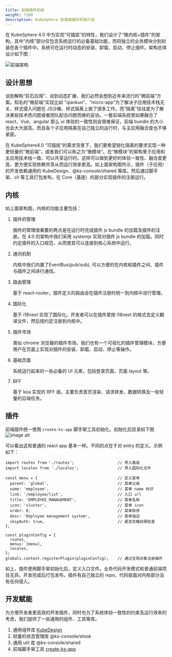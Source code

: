 ```yaml
---
title: 前端插件机制
weight: 7100
description: KubeSphere 前端端插件机制介绍
---
```


在 KubeSphere 4.0 中为实现“可插拔”的特性，我们设计了“微内核+插件”的架构。其中“内核”部分仅包含系统运行的必备基础功能，而将独立的业务模块分别封装在各个插件中。系统可在运行时动态的安装、卸载、启动、停止插件。架构总体设计如下图：


![前端架构](/plugin-dev-guide/pluggable-arch/frontend-framework.svg "前端架构")

## 设计思想
谈到解构“巨石应用”、谈到动态扩展，我们必然会想到近年来流行的“微前端”方案。知名的“微前端”实现比如 “qiankun”、“micro-app”为了解决子应用技术栈无关、样式侵入问题在 JS沙箱、样式隔离上做了很多工作。而“隔离”往往是为了解决某些技术债问题或者团队配合问题而做的妥协。一套前端系统里如果融合了 react、Vue、angular 那么 ui 体验的一致性则会很难保证，前端 bundle 的大小也会大大提高。而且各个子应用隔离在自己独立的运行时，与主应用融合度也不够紧密。

在 KubeSphere4.0 “可插拔”的需求背景下，我们更希望弱化隔离的要求实现一种更轻量的“微前端”，或者我们可以称之为“微模块”。在“微模块”的架构里子应用和主应用技术栈一致、可以共享运行时。这样可以做到更好的体验一致性、融合度更高、更方便实现依赖共享从而运行效率更高。如上面架构图所示，插件（子应用）的开发依赖通用的 KubeDesign、@ks-console/shared 等库。然后通过脚手架、cli 等工具打包发布。在 Core（基座）的部分实现插件的注册运行。

## 内核
如上面架构图，内核的功能主要包括：
1. 插件的管理

   插件的管理很重要的两点是在运行时完成插件 js bundle 的加载及插件的注册。在 4.0 的架构中我们采用 systemjs 实现对插件 js bundle 的加载。同时约定插件的入口规范，从而使其可以连接到核心系统中运行。
2. 通讯机制

   内核中我们内置了EventBus(pub/sub), 可以方便的在内核和插件之间、插件与插件之间进行通信。
3. 路由管理

   基于 react-router，插件定义的路由会在插件注册时统一到内核中进行管理。
4. 国际化

   基于 i18next 实现了国际化。开发者可以在插件里按 i18next 的格式去定义翻译文件，然后按约定注册到内核中。
5. 插件市场

   类似 chrome 浏览器的插件市场，我们也有一个可视化的插件管理模块，方便用户在页面上实现对插件的安装、卸载、启动、停止等操作。
6. 基础页面

   系统运行起来的一些必备的 UI 元素，包括登录页面、页面 layout 等。
7. BFF

   基于 koa 实现的 BFF 层。主要负责首页渲染、请求转发、数据转换及一些轻量的后端任务。


## 插件

前端插件统一使用 `create-ks-app` 脚手架工具初始化。初始化后目录如下图
![image alt](/images/pluggable-arch/plugin-directory.png)

可以看出这和普通的 react app 基本一样。不同的点在于对 entry 的定义。示例如下：
```javascript=
import routes from './routes';                   // 导入路由
import locales from './locales';                 // 导入国际化文件

const menu = {                                   // 定义菜单 
  parent: 'global',                              // 菜单父级
  name: 'employee',                              // 菜单 name 标识 
  link: '/employee/list',                        // 入口 url    
  title: 'EMPLOYEE_MANAGEMENT',                  // 菜单名称  
  icon: 'cluster',                               // 菜单 icon
  order: 0,                                      // 菜单排序  
  desc: 'Employee management system',            // 菜单描述
  skipAuth: true,                                // 是否忽略权限检查
};

const pluginConfig = {
  routes,
  menus: [menu],
  locales,
};
globals.context.registerPlugin(pluginConfig);    // 通过全局对象注册插件
```
如上，插件使用脚手架初始化后，定义入口文件。业务代码开发模式和普通前端项目无异。开发完成后打包发布。插件有自己独立的 repo，代码层面对内核部分没有任何侵入。

## 开发赋能
为方便开发者更高效的开发插件，同时也为了系统体验一致性的约束及运行效率的考虑，我们提供了一些通用的组件、工具等库。
1. 通用组件库 [KubeDesign](https://github.com/kubesphere/kube-design)
2. 轻量的状态管理库 @ks-console/stook
3. 通用 util 库 @ks-console/shared
4. 前端脚手架工具 [create-ks-app](https://github.com/chenz24/create-ks-app)
